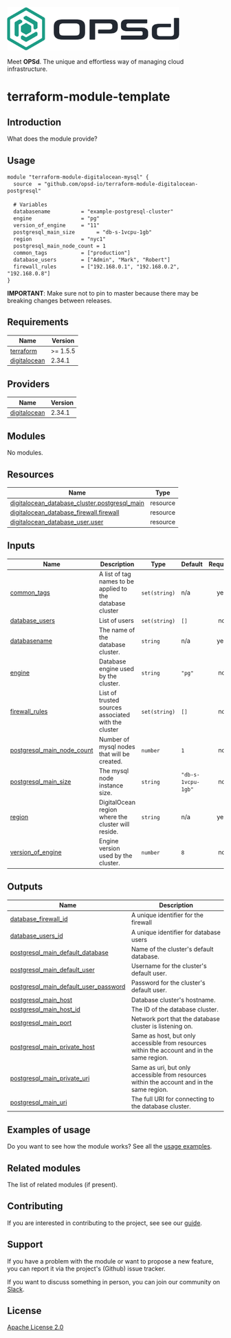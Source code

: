 <picture>
  <source media="(prefers-color-scheme: dark)" srcset="https://raw.githubusercontent.com/opsd-io/terraform-module-template/main/.github/img/opsd-github-repo-dark-mode.svg">
  <source media="(prefers-color-scheme: light)" srcset="https://raw.githubusercontent.com/opsd-io/terraform-module-template/main/.github/img/opsd-github-repo-light-mode.svg">
  <img alt="OPSd - the unique and effortless way of managing cloud infrastructure." src="https://raw.githubusercontent.com/opsd-io/terraform-module-template/update-tools/.github/img/opsd-github-repo-light-mode.svg" width="400">
</picture>

Meet **OPSd**. The unique and effortless way of managing cloud infrastructure.

# terraform-module-template

## Introduction

What does the module provide?

## Usage

```hcl
module "terraform-module-digitalocean-mysql" {
  source  = "github.com/opsd-io/terraform-module-digitalocean-postgresql"

  # Variables
  databasename          = "example-postgresql-cluster"
  engine                = "pg"
  version_of_engine     = "11"
  postgresql_main_size       = "db-s-1vcpu-1gb"
  region                = "nyc1"
  postgresql_main_node_count = 1
  common_tags           = ["production"]
  database_users        = ["Admin", "Mark", "Robert"]
  firewall_rules        = ["192.168.0.1", "192.168.0.2", "192.168.0.8"]
}
```

**IMPORTANT**: Make sure not to pin to master because there may be breaking changes between releases.

<!-- BEGIN_TF_DOCS -->
## Requirements

| Name | Version |
|------|---------|
| <a name="requirement_terraform"></a> [terraform](#requirement\_terraform) | >= 1.5.5 |
| <a name="requirement_digitalocean"></a> [digitalocean](#requirement\_digitalocean) | 2.34.1 |

## Providers

| Name | Version |
|------|---------|
| <a name="provider_digitalocean"></a> [digitalocean](#provider\_digitalocean) | 2.34.1 |

## Modules

No modules.

## Resources

| Name | Type |
|------|------|
| [digitalocean_database_cluster.postgresql_main](https://registry.terraform.io/providers/digitalocean/digitalocean/2.34.1/docs/resources/database_cluster) | resource |
| [digitalocean_database_firewall.firewall](https://registry.terraform.io/providers/digitalocean/digitalocean/2.34.1/docs/resources/database_firewall) | resource |
| [digitalocean_database_user.user](https://registry.terraform.io/providers/digitalocean/digitalocean/2.34.1/docs/resources/database_user) | resource |

## Inputs

| Name | Description | Type | Default | Required |
|------|-------------|------|---------|:--------:|
| <a name="input_common_tags"></a> [common\_tags](#input\_common\_tags) | A list of tag names to be applied to the database cluster | `set(string)` | n/a | yes |
| <a name="input_database_users"></a> [database\_users](#input\_database\_users) | List of users | `set(string)` | `[]` | no |
| <a name="input_databasename"></a> [databasename](#input\_databasename) | The name of the database cluster. | `string` | n/a | yes |
| <a name="input_engine"></a> [engine](#input\_engine) | Database engine used by the cluster. | `string` | `"pg"` | no |
| <a name="input_firewall_rules"></a> [firewall\_rules](#input\_firewall\_rules) | List of trusted sources associated with the cluster | `set(string)` | `[]` | no |
| <a name="input_postgresql_main_node_count"></a> [postgresql\_main\_node\_count](#input\_postgresql\_main\_node\_count) | Number of mysql nodes that will be created. | `number` | `1` | no |
| <a name="input_postgresql_main_size"></a> [postgresql\_main\_size](#input\_postgresql\_main\_size) | The mysql node instance size. | `string` | `"db-s-1vcpu-1gb"` | no |
| <a name="input_region"></a> [region](#input\_region) | DigitalOcean region where the cluster will reside. | `string` | n/a | yes |
| <a name="input_version_of_engine"></a> [version\_of\_engine](#input\_version\_of\_engine) | Engine version used by the cluster. | `number` | `8` | no |

## Outputs

| Name | Description |
|------|-------------|
| <a name="output_database_firewall_id"></a> [database\_firewall\_id](#output\_database\_firewall\_id) | A unique identifier for the firewall |
| <a name="output_database_users_id"></a> [database\_users\_id](#output\_database\_users\_id) | A unique identifier for database users |
| <a name="output_postgresql_main_default_database"></a> [postgresql\_main\_default\_database](#output\_postgresql\_main\_default\_database) | Name of the cluster's default database. |
| <a name="output_postgresql_main_default_user"></a> [postgresql\_main\_default\_user](#output\_postgresql\_main\_default\_user) | Username for the cluster's default user. |
| <a name="output_postgresql_main_default_user_password"></a> [postgresql\_main\_default\_user\_password](#output\_postgresql\_main\_default\_user\_password) | Password for the cluster's default user. |
| <a name="output_postgresql_main_host"></a> [postgresql\_main\_host](#output\_postgresql\_main\_host) | Database cluster's hostname. |
| <a name="output_postgresql_main_host_id"></a> [postgresql\_main\_host\_id](#output\_postgresql\_main\_host\_id) | The ID of the database cluster. |
| <a name="output_postgresql_main_port"></a> [postgresql\_main\_port](#output\_postgresql\_main\_port) | Network port that the database cluster is listening on. |
| <a name="output_postgresql_main_private_host"></a> [postgresql\_main\_private\_host](#output\_postgresql\_main\_private\_host) | Same as host, but only accessible from resources within the account and in the same region. |
| <a name="output_postgresql_main_private_uri"></a> [postgresql\_main\_private\_uri](#output\_postgresql\_main\_private\_uri) | Same as uri, but only accessible from resources within the account and in the same region. |
| <a name="output_postgresql_main_uri"></a> [postgresql\_main\_uri](#output\_postgresql\_main\_uri) | The full URI for connecting to the database cluster. |
<!-- END_TF_DOCS -->

## Examples of usage

Do you want to see how the module works? See all the [usage examples](examples).

## Related modules

The list of related modules (if present).

## Contributing

If you are interested in contributing to the project, see see our [guide](https://github.com/opsd-io/contribution).

## Support

If you have a problem with the module or want to propose a new feature, you can report it via the project's (Github) issue tracker.

If you want to discuss something in person, you can join our community on [Slack](https://join.slack.com/t/opsd-community/signup).

## License

[Apache License 2.0](LICENSE)
